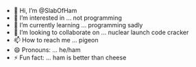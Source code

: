 - 👋 Hi, I’m @SlabOfHam
- 👀 I’m interested in ... not programming
- 🌱 I’m currently learning ... programming sadly
- 💞️ I’m looking to collaborate on ... nuclear launch code cracker
- 📫 How to reach me ... pigeon
- 😄 Pronouns: ... he/ham
- ⚡ Fun fact: ... ham is better than cheese

<!---
SlabOfHam/SlabOfHam is a ✨ special ✨ repository because its `README.md` (this file) appears on your GitHub profile.
You can click the Preview link to take a look at your changes.
--->

